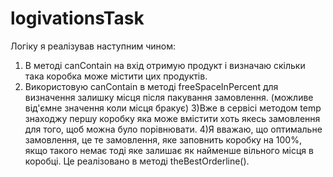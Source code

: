 # logivationsTask
Логіку я реалізував наступним чином:
1) В методі canContain на вхід отримую продукт і визначаю скільки така коробка може містити цих продуктів.
2) Використовую canContain в методі freeSpaceInPercent для визначення залишку місця після пакування замовлення.
(можливе від'ємне значення коли місця бракує)
3)Вже в сервісі методом temp знаходжу першу коробку яка може вмістити хоть якесь замовлення для того, щоб можна було порівнювати.
4)Я вважаю, що оптимальне замовлення, це те замовлення, яке заповнить коробку на 100%, якщо такого немає
тоді яке залишає як найменше вільного місця в коробці. Це реалізовано в методі theBestOrderline().
